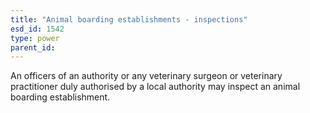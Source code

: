 ```yaml
---
title: "Animal boarding establishments - inspections"
esd_id: 1542
type: power
parent_id:  
---
```


An officers of an authority or any veterinary surgeon or veterinary practitioner duly authorised by a local authority may inspect an animal boarding establishment.

